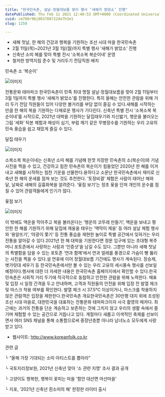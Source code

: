 ```yaml
---
title: "한국민속촌, 설날·정월대보름 맞이 행사 ‘새해가 밝았소’ 진행"
datePublished: Thu Feb 11 2021 12:40:53 GMT+0000 (Coordinated Universal Time)
cuid: cm700r98j003708l52de7h3e1
slug: 1258

---
```



- 새해 첫날, 한 해의 건강과 행복을 기원하는 조선 시대 마을 한국민속촌
- 2월 11일(목)~2021년 3월 1일(월)까지 특별 행사 ‘새해가 밝았소’ 진행
- 신축년 소띠 해를 맞아 특별 전시 ‘소복소복 복순이네’ 운영
- 철저한 방역지침 준수 및 거리두기 전담직원 배치

민속촌 소 ‘복순이’

![이미지](https://cdn.hashnode.com/res/hashnode/image/upload/v1739250350266/c34959c8-5eff-4f10-a799-6377d990dfb2.jpeg)

전통문화 테마파크 한국민속촌이 민족 최대 명절 설날·정월대보름을 맞아 2월 11일부터 3월 1일까지 특별 행사 ‘새해가 밝았소’를 진행한다. 특히 올해는 안전한 관람을 위해 거리 두기 전담 직원들이 있어 다양한 볼거리를 부담 없이 즐길 수 있다.새해를 시작하는 만큼 한 해의 복을 기원하는 다채로운 행사가 기다린다. 신축년 특별 전시 ‘소복소복 복순이네’를 시작으로, 2021년 대박을 기원하는 달집태우기와 지신밟기, 행운을 불러오는 그림 ‘세화’ 탁본 체험과 매성이 심기, 부럼 깨기 같은 무병장수를 기원하는 우리 고유의 민속 풍습을 쉽고 재밌게 즐길 수 있다.

달집 태우기

![이미지](https://cdn.hashnode.com/res/hashnode/image/upload/v1739250353274/92b5f898-4020-4dfe-92a6-b344bbd4f709.jpeg)

소복소복 복순이네는 신축년 소띠 해를 기념해 한껏 치장한 민속촌의 소(복순이)와 기념 사진을 찍을 수 있고, 건강하고 힘찬 민속촌의 복순이가 힘들었던 2020년 한 해를 이겨내고 새해를 시작하는 힘찬 기운을 선물한다.용하다고 소문난 한국민속촌에서 재미로 신축년 한 해의 운세를 점쳐 보는 것도 추천한다. ‘토정비결’ 체험은 사람이 태어난 해와 달, 날짜로 새해의 길흉화복을 알려준다. ‘윷점 보기’는 정초 윷을 던져 개인의 운수를 점칠 수 있어 관람객들에게 인기가 많다.

윷점 보기

![이미지](https://cdn.hashnode.com/res/hashnode/image/upload/v1739250356094/aeb2f191-a1d4-403d-996a-a52486f85737.jpeg)

이 밖에도 액운을 막아주고 복을 불러온다는 ‘행운의 코뚜레 만들기’, 액운을 보내고 평안한 한 해를 기원하기 위해 달집에 제웅을 태우는 ‘액막이 제웅’ 등 여러 설날 체험 행사와 ‘용알뜨기’, ‘야광이 쫓기’ 등 전통 풍습을 재현한 놀이로 특별 공간에서 잊혀가는 우리 전통을 알아갈 수 있다.2021년 한 해 대박을 기원한다면 정문 입구에 있는 초대형 복주머니 포토존에서 사랑하는 사람과 ‘인증샷’을 남길 수도 있다. 그뿐만 아니라 새해 첫날의 특별함을 담을 수 있는 포토존 ‘연과 함께’에서 연과 얼레를 풍경으로 가슴이 뻥 뚫리는 사진을 찍을 수 있다.설 연휴에 이어 정월대보름 기간에도 행사가 계속된다. 장승제, 볏가릿대 세우기 등 한국민속촌에서만 볼 수 있는 우리 고유의 세시풍속 행사를 선보일 예정이다.행사에 대한 더 자세한 내용은 한국민속촌 홈페이지에서 확인할 수 있다.한국민속촌은 사회적 거리 두기에 적극적으로 동참하고 안전한 관람을 위해 노력한다. 매표 및 입장 시 일정 간격을 두고 안내하며, 고객과 직원들의 안전을 위해 입장 전 발열 체크 및 마스크 착용 여부를 확인한다. 발열 체크 시 37.5℃ 이상이거나, 마스크를 착용하지 않은 관람객은 입장을 제한한다.한국민속촌 개요한국민속촌은 30만평 대지 위에 조성된 조선 시대 마을로, 대한민국을 대표하는 전통문화 테마파크이자 사극 촬영의 메카다. 최근에는 과거의 전통을 단순 계승하고 보존하는 것에 그치지 않고 우리의 생활 속에서 즐기며 체험할 수 있는 공간으로 거듭나고 있다. 계절마다 새롭고 이색적인 축제를 선보이면서 여러 SNS 채널을 통해 소통함으로써 중장년층뿐 아니라 남녀노소 모두에게 사랑받고 있다.

- 웹사이트: http://www.koreanfolk.co.kr

관련 글

└ “올해 가장 기대되는 소띠 아티스트를 뽑아라”

└ 국토지리정보원, 2021년 신축년 맞아 ‘소 관련 지명’ 조사 결과 공개

└ 고양이도 행복한, 행복이 꽃피는 마을 '함안 대산면 마산마을'

└ 지포, ‘2021년 신축년 흰소띠의 해’ 한정판 라이터 출시